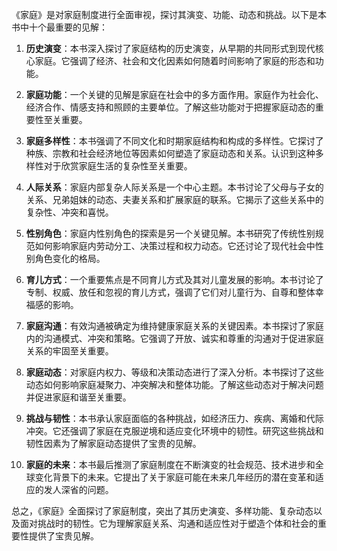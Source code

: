 《家庭》是对家庭制度进行全面审视，探讨其演变、功能、动态和挑战。以下是本书中十个最重要的见解：

1. **历史演变**：本书深入探讨了家庭结构的历史演变，从早期的共同形式到现代核心家庭。它强调了经济、社会和文化因素如何随着时间影响了家庭的形态和功能。

2. **家庭功能**：一个关键的见解是家庭在社会中的多方面作用。家庭作为社会化、经济合作、情感支持和照顾的主要单位。了解这些功能对于把握家庭动态的重要性至关重要。

3. **家庭多样性**：本书强调了不同文化和时期家庭结构和构成的多样性。它探讨了种族、宗教和社会经济地位等因素如何塑造了家庭动态和关系。认识到这种多样性对于欣赏家庭生活的复杂性至关重要。

4. **人际关系**：家庭内部复杂人际关系是一个中心主题。本书讨论了父母与子女的关系、兄弟姐妹的动态、夫妻关系和扩展家庭的联系。它揭示了这些关系中的复杂性、冲突和喜悦。

5. **性别角色**：家庭内性别角色的探索是另一个关键见解。本书研究了传统性别规范如何影响家庭内劳动分工、决策过程和权力动态。它还讨论了现代社会中性别角色变化的格局。

6. **育儿方式**：一个重要焦点是不同育儿方式及其对儿童发展的影响。本书讨论了专制、权威、放任和忽视的育儿方式，强调了它们对儿童行为、自尊和整体幸福感的影响。

7. **家庭沟通**：有效沟通被确定为维持健康家庭关系的关键因素。本书探讨了家庭内的沟通模式、冲突和策略。它强调了开放、诚实和尊重的沟通对于促进家庭关系的牢固至关重要。

8. **家庭动态**：对家庭内权力、等级和决策动态进行了深入分析。本书探讨了这些动态如何影响家庭凝聚力、冲突解决和整体功能。了解这些动态对于解决问题并促进家庭和谐至关重要。

9. **挑战与韧性**：本书承认家庭面临的各种挑战，如经济压力、疾病、离婚和代际冲突。它还强调了家庭在克服逆境和适应变化环境中的韧性。研究这些挑战和韧性因素为了解家庭动态提供了宝贵的见解。

10. **家庭的未来**：本书最后推测了家庭制度在不断演变的社会规范、技术进步和全球变化背景下的未来。它提出了关于家庭可能在未来几年经历的潜在变革和适应的发人深省的问题。

总之，《家庭》全面探讨了家庭制度，突出了其历史演变、多样功能、复杂动态以及面对挑战时的韧性。它为理解家庭关系、沟通和适应性对于塑造个体和社会的重要性提供了宝贵见解。
